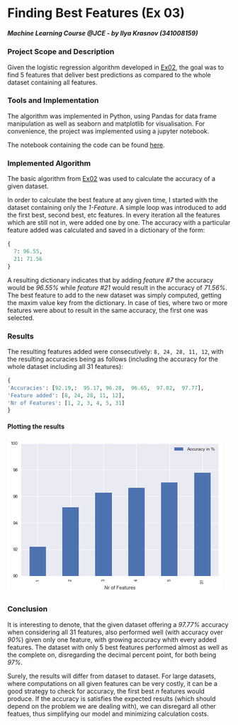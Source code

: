 <script type="text/javascript" src="http://cdn.mathjax.org/mathjax/latest/MathJax.js?config=TeX-AMS-MML_HTMLorMML"></script>

# Finding Best Features (Ex 03)
##### Machine Learning Course @JCE - by Ilya Krasnov (341008159)

### Project Scope and Description
Given the logistic regression algorithm developed in [Ex02][1], the goal was to find 5 features that deliver best predictions as compared to the whole dataset containing all features.

### Tools and Implementation
The algorithm was implemented in Python, using Pandas for data frame manipulation as well as seaborn and matplotlib for visualisation.
For convenience, the project was implemented using a jupyter notebook.

The notebook containing the code can be found [here][2].

### Implemented Algorithm
The basic algorithm from [Ex02][1] was used to calculate the accuracy of a given dataset.

In order to calculate the best feature at any given time, I started with the dataset containing only the *1-Feature*. A simple loop was introduced to add the first best, second best, etc features. In every iteration all the features which are still not in, were added one by one. The accuracy with a particular feature added was calculated and saved in a dictionary of the form:

```python
{
  7: 96.55,
  21: 71.56
}

```

A resulting dictionary indicates that by adding *feature #7* the accuracy would be *96.55%* while *feature #21* would result in the accuracy of *71.56%*. The best feature to add to the new dataset was simply computed, getting the maxim value key from the dictionary. In case of ties, where two or more features were about to result in the same accuracy, the first one was selected.

### Results

The resulting features added were consecutively: `8, 24, 28, 11, 12`, with the resulting accuracies being as follows (including the accuracy for the whole dataset including all 31 features):

```python
{
'Accuracies': [92.19,:  95.17, 96.28,  96.65,  97.02,  97.77],
'Feature added': [8, 24, 28, 11, 12],
'Nr of Features': [1, 2, 3, 4, 5, 31]
}
```


#### Plotting the results
![](comparison.png )

### Conclusion
It is interesting to denote, that the given dataset offering a *97.77%* accuracy when considering all 31 features, also performed well (with accuracy over *90%*) given only one feature, with growing accuracy whith every added features. The dataset with only 5 best features performed almost as well as the complete on, disregarding the decimal percent point, for both being *97%*.

Surely, the results will differ from dataset to dataset. For large datasets, where computations on all given features can be very costly, it can be a good strategy to check for accuracy, the first best *n* features would produce. If the accuracy is satisfies the expected results (which should depend on the problem we are dealing with), we can disregard all other featues, thus simplifying our model and minimizing calculation costs.

[1]: https://github.com/ilyakrasnov/ml-course/blob/master/Ex02.ipynb
[2]: https://github.com/ilyakrasnov/ml-course-ex03/blob/master/Ex03.ipynb
